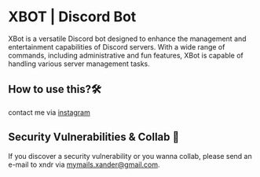 # XBOT | Discord Bot 
XBot is a versatile Discord bot designed to enhance the management and entertainment capabilities of Discord servers. 
With a wide range of commands, including administrative and fun features, XBot is capable of handling various server management tasks.

## How to use this?🛠
contact me via <a href="https://www.instagram.com/xndr.ig/"> instagram </a>

## Security Vulnerabilities & Collab 💌
If you discover a security vulnerability or you wanna collab, please send an e-mail to xndr via [mymails.xander@gmail.com](mailto:mymails.xander@gmail.com).

